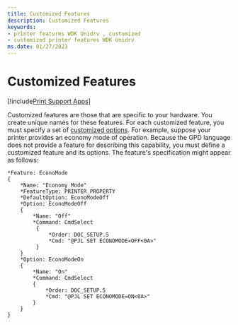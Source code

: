 ```yaml
---
title: Customized Features
description: Customized Features
keywords:
- printer features WDK Unidrv , customized
- customized printer features WDK Unidrv
ms.date: 01/27/2023
---
```


# Customized Features

[!include[Print Support Apps](../includes/print-support-apps.md)]

Customized features are those that are specific to your hardware. You create unique names for these features. For each customized feature, you must specify a set of [customized options](customized-options.md). For example, suppose your printer provides an economy mode of operation. Because the GPD language does not provide a feature for describing this capability, you must define a customized feature and its options. The feature's specification might appear as follows:

```GPD
*Feature: EconoMode
{
    *Name: "Economy Mode"
    *FeatureType: PRINTER_PROPERTY
    *DefaultOption: EconoModeOff
    *Option: EconoModeOff
    {
        *Name: "Off"
        *Command: CmdSelect
         {
             *Order: DOC_SETUP.5
             *Cmd: "@PJL SET ECONOMODE=OFF<0A>"
         }
    }
    *Option: EconoModeOn
    {
        *Name: "On"
        *Command: CmdSelect
        {
            *Order: DOC_SETUP.5
            *Cmd: "@PJL SET ECONOMODE=ON<0A>"
        }
    }
}
```
